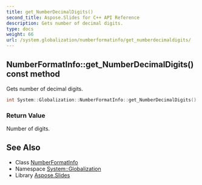```yaml
---
title: get_NumberDecimalDigits()
second_title: Aspose.Slides for C++ API Reference
description: Gets number of decimal digits.
type: docs
weight: 66
url: /system.globalization/numberformatinfo/get_numberdecimaldigits/
---
```

## NumberFormatInfo::get_NumberDecimalDigits() const method


Gets number of decimal digits.

```cpp
int System::Globalization::NumberFormatInfo::get_NumberDecimalDigits() const
```


### Return Value

Number of digits.

## See Also

* Class [NumberFormatInfo](../)
* Namespace [System::Globalization](../../)
* Library [Aspose.Slides](../../../)